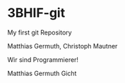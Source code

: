 # 3BHIF-git
My first git Repository

Matthias Germuth, Christoph Mautner

Wir sind Programmierer!

Matthias Germuth Gicht
